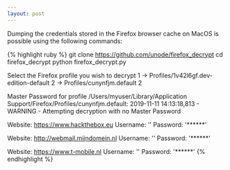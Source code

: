 ```yaml
---
layout: post
---
```

Dumping the credentials stored in the Firefox browser cache on MacOS is possible using the following commands:

{% highlight ruby %}
git clone https://github.com/unode/firefox_decrypt
cd firefox_decrypt
python firefox_decrypt.py

Select the Firefox profile you wish to decrypt
1 -> Profiles/1v42l6gf.dev-edition-default
2 -> Profiles/cunynfjm.default
2

Master Password for profile /Users/myuser/Library/Application Support/Firefox/Profiles/cunynfjm.default:
2019-11-11 14:13:18,813 - WARNING - Attempting decryption with no Master Password

Website:   https://www.hackthebox.eu
Username: '<username>'
Password: '******'

Website:   http://webmail.mijndomein.nl
Username: '<username>'
Password: '******'

Website:   https://www.t-mobile.nl
Username: '<username>'
Password: '******'
{% endhighlight %}

